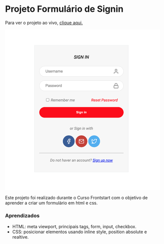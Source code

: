# Projeto Formulário de Signin

Para ver o projeto ao vivo, [clique aqui.](https://mffrota.github.io/signinform/)

![Projeto Preview](https://github.com/mffrota/signinform/blob/master/signinform/assets/project-preview.png?raw=true)

Este projeto foi realizado durante o Curso Frontstart com o objetivo de aprender a criar um formulário em html e css.

### Aprendizados

- HTML: meta viewport, principais tags, form, input, checkbox.
- CSS: posicionar elementos usando inline style, position absolute e realtive.
